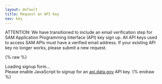 ```yaml
---
layout: default
title: Request an API Key
nav: key
---
```


ATTENTION: We have transitioned to include an email verification step for SAM Application Programming Interface (API) key sign up. All API keys used to access SAM APIs must have a verified email address. If your existing API key no longer works, please submit a new request.

{% raw %}
<div id="apidatagov_signup">Loading signup form...</div>
<script type="text/javascript">
  /* * * CONFIGURATION VARIABLES: EDIT BEFORE PASTING INTO YOUR WEBPAGE * * */
  var apiUmbrellaSignupOptions = {
    registrationSource: 'gsa-sam',
    apiKey: '2cnHYrvWoVvKnV7BahvMvxOWa8z4RHx9K7MtkS5G',
    exampleApiUrl: 'https://api.data.gov/sam/v1/registrations/1459697830000?api_key={{api_key}}',
    contactUrl: 'https://github.com/GSA/GSA-APIs/issues',
    siteName: 'SAM.gov',
    emailFromName: 'SAM.gov Developer Hub',
    verifyEmail: true
  };

  /* * * DON'T EDIT BELOW THIS LINE * * */
  (function() {
    var apiUmbrella = document.createElement('script'); apiUmbrella.type = 'text/javascript'; apiUmbrella.async = true;
    apiUmbrella.src = 'https://api.data.gov/static/javascripts/signup_embed.js';
    (document.getElementsByTagName('head')[0] || document.getElementsByTagName('body')[0]).appendChild(apiUmbrella);
  })();
</script>
<noscript>Please enable JavaScript to signup for an <a href="http://api.data.gov/">api.data.gov</a> API key.</noscript>
{% endraw %}
